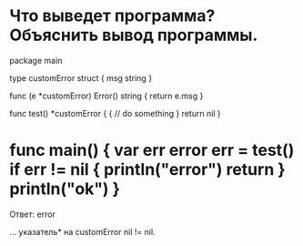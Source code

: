 Что выведет программа? Объяснить вывод программы.
=================================================
package main

type customError struct {
	msg string
}

func (e *customError) Error() string {
	return e.msg
}

func test() *customError {
	{
		// do something
	}
	return nil
}

func main() {
	var err error
	err = test()
	if err != nil {
		println("error")
		return
	}
	println("ok")
}
===============================================
Ответ:
error

... указатель* на customError nil != nil.



